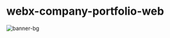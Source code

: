 # webx-company-portfolio-web


![banner-bg](https://user-images.githubusercontent.com/95760910/180151244-613a87f6-61ce-416f-ab84-1ac274d1ee48.png)
